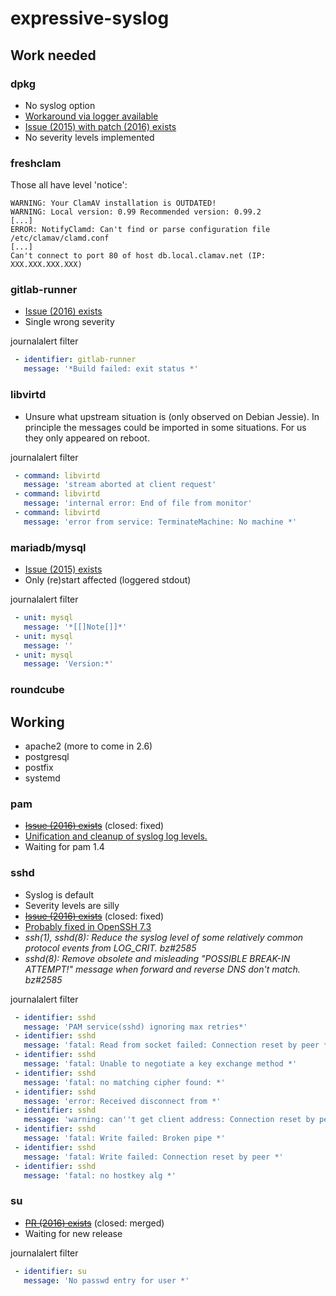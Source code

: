 # expressive-syslog

## Work needed

### dpkg

- No syslog option
- [Workaround via logger available](https://unix.stackexchange.com/questions/192877/logging-apt-dpkg-activity-to-syslog)
- [Issue (2015) with patch (2016) exists](https://bugs.debian.org/cgi-bin/bugreport.cgi?bug=781324)
- No severity levels implemented

### freshclam

Those all have level 'notice':

```
WARNING: Your ClamAV installation is OUTDATED!
WARNING: Local version: 0.99 Recommended version: 0.99.2
[...]
ERROR: NotifyClamd: Can't find or parse configuration file /etc/clamav/clamd.conf
[...]
Can't connect to port 80 of host db.local.clamav.net (IP: XXX.XXX.XXX.XXX)
```

### gitlab-runner

- [Issue (2016) exists](https://gitlab.com/gitlab-org/gitlab-ci-multi-runner/issues/1018)
- Single wrong severity

journalalert filter

```yaml
 - identifier: gitlab-runner
   message: '*Build failed: exit status *'
```

### libvirtd

- Unsure what upstream situation is (only observed on Debian Jessie). In principle the messages could be imported in some situations. For us they only appeared on reboot.

journalalert filter

```yaml
 - command: libvirtd
   message: 'stream aborted at client request'
 - command: libvirtd
   message: 'internal error: End of file from monitor'
 - command: libvirtd
   message: 'error from service: TerminateMachine: No machine *'
```

### mariadb/mysql

- [Issue (2015) exists](https://jira.mariadb.org/browse/MDEV-9054)
- Only (re)start affected (loggered stdout)

journalalert filter

```yaml
 - unit: mysql
   message: '*[[]Note[]]*'
 - unit: mysql
   message: ''
 - unit: mysql
   message: 'Version:*'
```

### roundcube



## Working

- apache2 (more to come in 2.6)
- postgresql
- postfix
- systemd

### pam

- ~~[Issue (2016) exists](https://fedorahosted.org/linux-pam/ticket/63)~~ (closed: fixed)
 - [Unification and cleanup of syslog log levels.](https://git.fedorahosted.org/cgit/linux-pam.git/commit/?id=5b4c4698e8ae75093292f49ee6456f85f95a3d5d)
- Waiting for pam 1.4

### sshd

- Syslog is default
- Severity levels are silly
- ~~[Issue (2016) exists](https://bugzilla.mindrot.org/show_bug.cgi?id=2585)~~ (closed: fixed)
- [Probably fixed in OpenSSH 7.3](https://marc.info/?l=openssh-unix-announce&m=147005475229564)
 - *ssh(1), sshd(8): Reduce the syslog level of some relatively common
   protocol events from LOG_CRIT. bz#2585*
 - *sshd(8): Remove obsolete and misleading "POSSIBLE BREAK-IN
   ATTEMPT!" message when forward and reverse DNS don't match. bz#2585*

journalalert filter

```yaml
 - identifier: sshd
   message: 'PAM service(sshd) ignoring max retries*'
 - identifier: sshd
   message: 'fatal: Read from socket failed: Connection reset by peer *'
 - identifier: sshd
   message: 'fatal: Unable to negotiate a key exchange method *'
 - identifier: sshd
   message: 'fatal: no matching cipher found: *'
 - identifier: sshd
   message: 'error: Received disconnect from *'
 - identifier: sshd
   message: 'warning: can''t get client address: Connection reset by peer'
 - identifier: sshd
   message: 'fatal: Write failed: Broken pipe *'
 - identifier: sshd
   message: 'fatal: Write failed: Connection reset by peer *'
 - identifier: sshd
   message: 'fatal: no hostkey alg *'
```

### su

- ~~[PR (2016) exists](https://github.com/shadow-maint/shadow/pull/29)~~ (closed: merged)
- Waiting for new release

journalalert filter

```yaml
 - identifier: su
   message: 'No passwd entry for user *'
```
